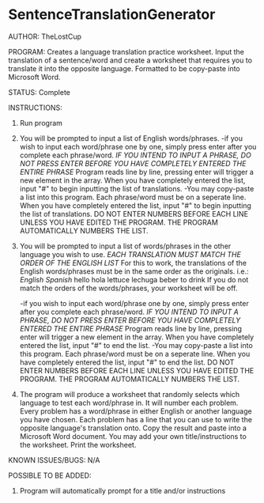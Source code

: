 # SentenceTranslationGenerator
AUTHOR: TheLostCup

PROGRAM:
Creates a language translation practice worksheet. Input the translation of a sentence/word and create a worksheet that requires you to translate it into the opposite language. Formatted to be copy-paste into Microsoft Word. 

STATUS: Complete

INSTRUCTIONS:
1. Run program

2. You will be prompted to input a list of English words/phrases. 
  -if you wish to input each word/phrase one by one, simply press enter after you complete each phrase/word. *IF YOU INTEND TO INPUT A PHRASE, DO NOT PRESS ENTER BEFORE YOU HAVE COMPLETELY ENTERED THE ENTIRE PHRASE* Program reads line by line, pressing enter will trigger a new element in the array. When you have completely entered the list, input "#" to begin inputting the list of translations. 
  -You may copy-paste a list into this program. Each phrase/word must be on a seperate line. When you have completely entered the list, input "#" to begin inputting the list of translations. 
  DO NOT ENTER NUMBERS BEFORE EACH LINE UNLESS YOU HAVE EDITED THE PROGRAM. THE PROGRAM AUTOMATICALLY NUMBERS THE LIST.

3. You will be prompted to input a list of words/phrases in the other language you wish to use.
              *EACH TRANSLATION MUST MATCH THE ORDER OF THE ENGLISH LIST*
   For this to work, the translations of the English words/phrases must be in the same order as the originals. 
               i.e.:    *English*             *Spanish*
                         hello                 hola
                         lettuce               lechuga
                         beber                 to drink
   If you do not match the orders of the words/phrases, your worksheet will be off. 
   
   -if you wish to input each word/phrase one by one, simply press enter after you complete each phrase/word. *IF YOU INTEND TO INPUT A PHRASE, DO NOT PRESS ENTER BEFORE YOU HAVE COMPLETELY ENTERED THE ENTIRE PHRASE* Program reads line by line, pressing enter will trigger a new element in the array. When you have completely entered the list, input "#" to end the list. 
  -You may copy-paste a list into this program. Each phrase/word must be on a seperate line. When you have completely entered the list, input "#" to end the list.
  DO NOT ENTER NUMBERS BEFORE EACH LINE UNLESS YOU HAVE EDITED THE PROGRAM. THE PROGRAM AUTOMATICALLY NUMBERS THE LIST.

4. The program will produce a worksheet that randomly selects which language to test each word/phrase in. It will number each problem. Every problem has a word/phrase in either English or another language you have chosen. Each problem has a line that you can use to write the opposite language's translation onto. Copy the result and paste into a Microsoft Word document. You may add your own title/instructions to the worksheet. Print the worksheet. 

KNOWN ISSUES/BUGS: N/A

POSSIBLE TO BE ADDED: 
1. Program will automatically prompt for a title and/or instructions
